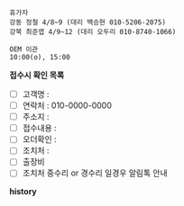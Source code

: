 ```
휴가자
강동 정철 4/8~9 (대리 백승현 010-5206-2075)
강북 최준엽 4/9~12 (대리 오두리 010-8740-1066)
```

```
OEM 이관 
10:00(o), 15:00
```

**접수시 확인 목록**
- [ ] 고객명 : 
- [ ] 연락처 : 010-0000-0000
- [ ] 주소지 : 
- [ ] 접수내용 : 
- [ ] 오더확인 : 
- [ ] 조치처 : 
- [ ] 출장비
- [ ] 조치처 중수리 or 경수리 일경우 알림톡 안내

**history**

